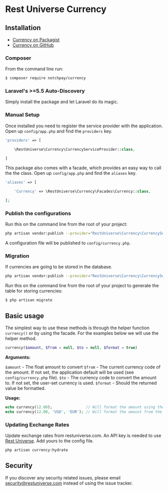 # Rest Universe Currency


## Installation

- [Currency on Packagist](https://packagist.org/packages/notchpay/currency)
- [Currency on GitHub](https://github.com/notchpay/currency)

### Composer

From the command line run:

```bash
$ composer require notchpay/currency
```

### Laravel's >=5.5 Auto-Discovery

Simply install the package and let Laravel do its magic.

### Manual Setup

Once installed you need to register the service provider with the application. Open up `config/app.php` and find the `providers` key.

```php
'providers' => [

    \RestUniverse\Currency\CurrencyServiceProvider::class,

]
```

This package also comes with a facade, which provides an easy way to call the the class. Open up `config/app.php` and find the `aliases` key.

```php
'aliases' => [

    'Currency' => \RestUniverse\Currency\Facades\Currency::class,

];
```

### Publish the configurations

Run this on the command line from the root of your project:

```bash
php artisan vendor:publish --provider="RestUniverse\Currency\CurrencyServiceProvider" --tag=config
```

A configuration file will be published to `config/currency.php`.

### Migration

If currencies are going to be stored in the database. 

```bash
php artisan vendor:publish --provider="RestUniverse\Currency\CurrencyServiceProvider" --tag=migrations
```

Run this on the command line from the root of your project to generate the table for storing currencies:

```bash
$ php artisan migrate
```

## Basic usage


The simplest way to use these methods is through the helper function `currency()` or by using the facade. For the examples below we will use the helper method.

```php
currency($amount, $from = null, $to = null, $format = true)
```

**Arguments:**

`$amount` - The float amount to convert
`$from` - The current currency code of the amount. If not set, the application default will be used (see `config/currency.php` file).
`$to` - The currency code to convert the amount to. If not set, the user-set currency is used.
`$format` - Should the returned value be formatted.

**Usage:**

```php
echo currency(12.00);               // Will format the amount using the user selected currency
echo currency(12.00, 'USD', 'EUR'); // Will format the amount from the default currency to EUR
```

### Updating Exchange Rates

Update exchange rates from restuniverse.com. An API key is needed to use [Rest Universe](http://restuniverse.com). Add yours to the config file.

```bash
php artisan currency:hydrate
```

## Security

If you discover any security related issues, please email security@restuniverse.com instead of using the issue tracker.

